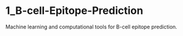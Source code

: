 # 1_B-cell-Epitope-Prediction
Machine learning and computational tools for B-cell epitope prediction.
